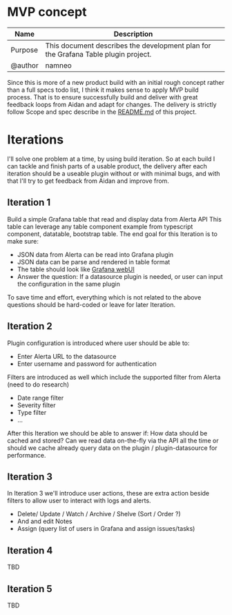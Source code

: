 # MVP concept
| Name      | Description |
| ----------- | ----------- |
| Purpose      | This document describes the development plan for the Grafana Table plugin project.        |
| @author   | namneo        |



Since this is more of a new product build with an initial rough concept rather than a full specs todo list, I think it makes sense to apply MVP build process. That is to ensure successfully build and deliver with great feedback loops from Aidan and adapt for changes. 
The delivery is strictly follow Scope and spec describe in the [README.md](./README.md) of this project.

# Iterations
I'll solve one problem at a time, by using build iteration. So at each build I can tackle and finish parts of a usable product, the delivery after each iteration should be a useable plugin without or with minimal bugs, and with that I'll try to get feedback from Aidan and improve from.

## Iteration 1
Build a simple Grafana table that read and display data from Alerta API
This table can leverage any table component example from typescript component, datatable, bootstrap table.
The end goal for this Iteration is to make sure: 
- JSON data from Alerta can be read into Grafana plugin
- JSON data can be parse and rendered in table format
- The table should look like [Grafana webUI](https://github.com/alerta/alerta-webui)
- Answer the question: If a datasource plugin is needed, or user can input the configuration in the same plugin

To save time and effort, everything which is not related to the above questions should be hard-coded or leave for later Iteration.

## Iteration 2
Plugin configuration is introduced where user should be able to: 
- Enter Alerta URL to the datasource 
- Enter username and password for authentication 

Filters are introduced as well which include the supported filter from Alerta (need to do research)
- Date range filter
- Severity filter
- Type filter
- ...

After this Iteration we should be able to answer if: How data should be cached and stored? Can we read data on-the-fly via the API all the time or should we cache already query data on the plugin / plugin-datasource for performance.

## Iteration 3
In Iteration 3 we'll introduce user actions, these are extra action beside filters to allow user to interact with logs and alerts. 
- Delete/ Update / Watch / Archive / Shelve (Sort / Order ?)
- And and edit Notes
- Assign (query list of users in Grafana and assign issues/tasks)


## Iteration 4
TBD

## Iteration 5
TBD